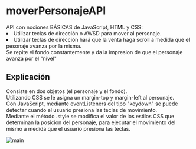 # moverPersonajeAPI
<div> API con nociones BÁSICAS de JavaScript, HTML y CSS:
  <li> Utilizar teclas de dirección o AWSD para mover al personaje. </li>
  <li> Utilizar teclas de dirección hará que la venta haga scroll a medida que el pesonaje avanza por la misma. <br>
    Se repite el fondo constantemente y da la impresion de que el personaje avanza por el "nivel" </li>
 </div>
 <div>
  <h2> Explicación </h2>
    <p> Consiste en dos objetos (el personaje y el fondo). <br>
    Utilizando CSS se le asigna un margin-top y margin-left al personaje. <br>
    Con JavaScript, mediante eventListeners del tipo "keydown" se puede detectar cuando el usuario presiona las teclas de movimiento. <br>
    Mediante el método .style se modifica el valor de los estilos CSS que determinan la posicion del personaje, para ejecutar el movimiento del mismo a medida que el usuario       presiona las teclas. </p>
</div>


![main](https://user-images.githubusercontent.com/91494874/155935887-d99d200b-0797-40da-b526-62e8fd5356a9.jpg)
